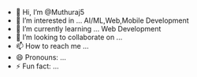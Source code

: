 - 👋 Hi, I’m @Muthuraj5
- 👀 I’m interested in ...  AI/ML,Web,Mobile Development
- 🌱 I’m currently learning ... Web Development
- 💞️ I’m looking to collaborate on ... 
- 📫 How to reach me ... 
- 😄 Pronouns: ...
- ⚡ Fun fact: ...

<!---
Muthuraj5/Muthuraj5 is a ✨ special ✨ repository because its `README.md` (this file) appears on your GitHub profile.
You can click the Preview link to take a look at your changes.
--->
